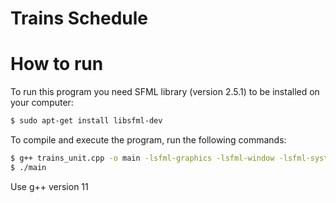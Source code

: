 # Trains Schedule

# How to run

To run this program you need SFML library (version 2.5.1) to be installed on your computer:

```bash
$ sudo apt-get install libsfml-dev
```

To compile and execute the program, run the following commands:

```bash
$ g++ trains_unit.cpp -o main -lsfml-graphics -lsfml-window -lsfml-system
$ ./main
```

Use g++ version 11
